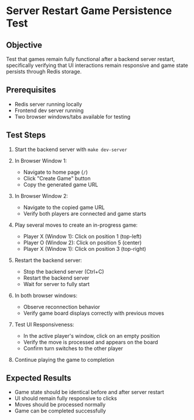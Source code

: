 # Server Restart Game Persistence Test

## Objective

Test that games remain fully functional after a backend server restart, specifically verifying that UI interactions remain responsive and game state persists through Redis storage.

## Prerequisites

- Redis server running locally
- Frontend dev server running
- Two browser windows/tabs available for testing

## Test Steps

1. Start the backend server with `make dev-server`

2. In Browser Window 1:

   - Navigate to home page (`/`)
   - Click "Create Game" button
   - Copy the generated game URL

3. In Browser Window 2:

   - Navigate to the copied game URL
   - Verify both players are connected and game starts

4. Play several moves to create an in-progress game:

   - Player X (Window 1): Click on position 1 (top-left)
   - Player O (Window 2): Click on position 5 (center)
   - Player X (Window 1): Click on position 3 (top-right)

5. Restart the backend server:

   - Stop the backend server (Ctrl+C)
   - Restart the backend server
   - Wait for server to fully start

6. In both browser windows:

   - Observe reconnection behavior
   - Verify game board displays correctly with previous moves

7. Test UI Responsiveness:

   - In the active player's window, click on an empty position
   - Verify the move is processed and appears on the board
   - Confirm turn switches to the other player

8. Continue playing the game to completion

## Expected Results

- Game state should be identical before and after server restart
- UI should remain fully responsive to clicks
- Moves should be processed normally
- Game can be completed successfully
